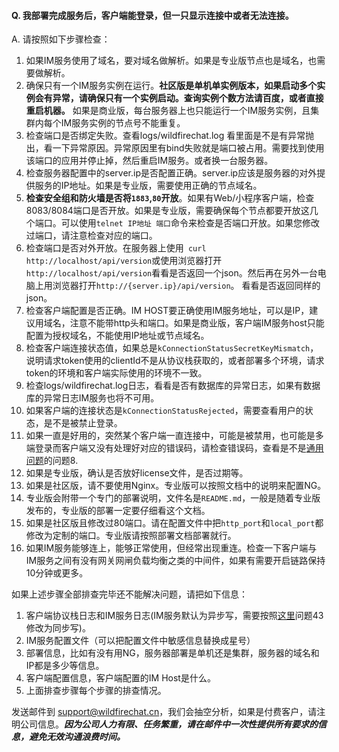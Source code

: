 #### Q. 我部署完成服务后，客户端能登录，但一只显示连接中或者无法连接。
A. 请按照如下步骤检查：

1. 如果IM服务使用了域名，要对域名做解析。如果是专业版节点也是域名，也需要做解析。
2. 确保只有一个IM服务实例在运行。**社区版是单机单实例版本，如果启动多个实例会有异常，请确保只有一个实例启动。查询实例个数方法请百度，或者直接重启机器。** 如果是商业版，每台服务器上也只能运行一个IM服务实例，且集群内每个IM服务实例的节点号不能重复。
3. 检查端口是否绑定失败。查看logs/wildfirechat.log 看里面是不是有异常抛出，看一下异常原因。异常原因里有bind失败就是端口被占用。需要找到使用该端口的应用并停止掉，然后重启IM服务。或者换一台服务器。
4. 检查服务器配置中的server.ip是否配置正确。server.ip应该是服务器的对外提供服务的IP地址。如果是专业版，需要使用正确的节点域名。
5. **检查安全组和防火墙是否将```1883```,```80```开放**。如果有Web/小程序客户端，检查8083/8084端口是否开放。如果是专业版，需要确保每个节点都要开放这几个端口。可以使用```telnet IP地址 端口```命令来检查是否端口开放。如果您修改过端口，请注意检查对应的端口。
6. 检查端口是否对外开放。在服务器上使用``` curl http://localhost/api/version```或使用浏览器打开```http://localhost/api/version```看看是否返回一个json。然后再在另外一台电脑上用浏览器打开```http://{server.ip}/api/version```。 看看是否返回同样的json。
7. 检查客户端配置是否正确。IM HOST要正确使用IM服务地址，可以是IP，建议用域名，注意不能带http头和端口。如果是商业版，客户端IM服务host只能配置为授权域名，不能使用IP地址或节点域名。
8. 检查客户端连接状态值，如果总是```kConnectionStatusSecretKeyMismatch```，说明请求token使用的clientId不是从协议栈获取的，或者部署多个环境，请求token的环境和客户端实际使用的环境不一致。
9. 检查logs/wildfirechat.log日志，看看是否有数据库的异常日志，如果有数据库的异常日志IM服务也将不可用。
10. 如果客户端的连接状态是```kConnectionStatusRejected```，需要查看用户的状态，是不是被禁止登录。
11. 如果一直是好用的，突然某个客户端一直连接中，可能是被禁用，也可能是多端登录而客户端又没有处理好对应的错误码，请检查错误码，查看是不是[通用问题](../general.md)的问题8.
12. 如果是专业版，确认是否放好license文件，是否过期等。
13. 如果是社区版，请不要使用Nginx。专业版可以按照文档中的说明来配置NG。
14. 专业版会附带一个专门的部署说明，文件名是```README.md```，一般是随着专业版发布的，专业版的部署一定要仔细看这个文档。
15. 如果是社区版且修改过80端口。请在配置文件中把```http_port```和```local_port```都修改为定制的端口。专业版请按照部署文档部署就行。
16. 如果IM服务能够连上，能够正常使用，但经常出现重连。检查一下客户端与IM服务之间有没有网关网闸负载均衡之类的中间件，如果有需要开启链路保持10分钟或更多。

如果上述步骤全部排查完毕还不能解决问题，请把如下信息：
1. 客户端协议栈日志和IM服务日志(IM服务默认为异步写，需要按照[这里](../server.md)问题43修改为同步写)。
2. IM服务配置文件（可以把配置文件中敏感信息替换成星号）
3. 部署信息，比如有没有用NG，服务器部署是单机还是集群，服务器的域名和IP都是多少等信息。
4. 客户端配置信息，客户端配置的IM Host是什么。
5. 上面排查步骤每个步骤的排查情况。

发送邮件到 [support@wildfirechat.cn](mailto:support@wildfirechat.cn)，我们会抽空分析，如果是付费客户，请注明公司信息。***因为公司人力有限、任务繁重，请在邮件中一次性提供所有要求的信息，避免无效沟通浪费时间。***
